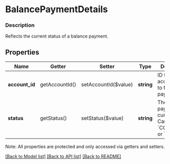 # BalancePaymentDetails

### Description

Reflects the current status of a balance payment.

## Properties
Name | Getter | Setter | Type | Description | Notes
------------ | ------------- | ------------- | ------------- | ------------- | -------------
**account_id** | getAccountId() | setAccountId($value) | **string** | ID for the account used to fund the payment. | [optional] 
**status** | getStatus() | setStatus($value) | **string** | The balance payment’s current state. Can be &#x60;COMPLETED&#x60; or &#x60;FAILED&#x60;. | [optional] 

Note: All properties are protected and only accessed via getters and setters.

[[Back to Model list]](../../README.md#documentation-for-models) [[Back to API list]](../../README.md#documentation-for-api-endpoints) [[Back to README]](../../README.md)

